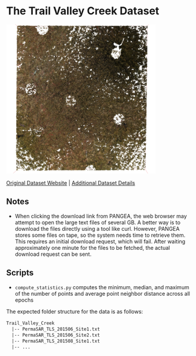# The Trail Valley Creek Dataset

<img src="./../../images/Trail Valley Creek.png" width="400"/>

[Original Dataset Website](https://doi.pangaea.de/10.1594/PANGAEA.901293) | [Additional Dataset Details](https://hpicgs.github.io/multi-temporal-point-cloud-datasets-survey/details/Trail_Valley_Creek)

## Notes
  - When clicking the download link from PANGEA, the web browser may attempt to open the large text files of several GB. A better way is to download the files directly using a tool like curl. However, PANGEA stores some files on tape, so the system needs time to retrieve them. This requires an initial download request, which will fail. After waiting approximately one minute for the files to be fetched, the actual download request can be sent.

## Scripts
* `compute_statistics.py` computes the minimum, median, and maximum of the number of points and average point neighbor distance across all epochs

The expected folder structure for the data is as follows:

```
Trail_Valley_Creek
  |-- PermaSAR_TLS_201506_Site1.txt
  |-- PermaSAR_TLS_201506_Site2.txt
  |-- PermaSAR_TLS_201508_Site1.txt
  |-- ...
```